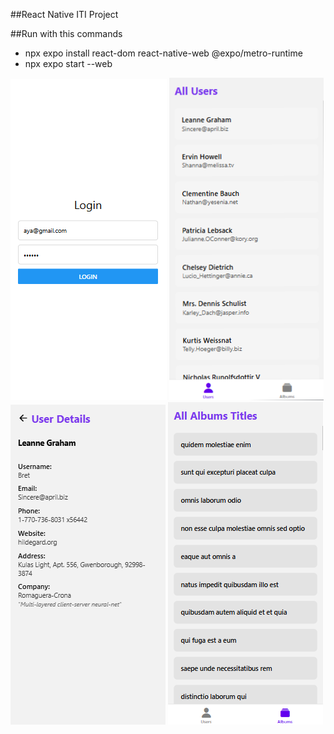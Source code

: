 ##React Native ITI Project 

##Run with this commands
  - npx expo install react-dom react-native-web @expo/metro-runtime
  - npx expo start --web

 ![Image Alt](https://github.com/Aya-Ashreey7/ReactNative-Users-Abums-App/blob/fb81d1e0912c015fdfced95d57cbd042d81f9db7/1.png)
 ![Image Alt](https://github.com/Aya-Ashreey7/ReactNative-Users-Abums-App/blob/fb81d1e0912c015fdfced95d57cbd042d81f9db7/2.png)
 ![Image Alt](https://github.com/Aya-Ashreey7/ReactNative-Users-Abums-App/blob/fb81d1e0912c015fdfced95d57cbd042d81f9db7/3.png)
 ![Image Alt](https://github.com/Aya-Ashreey7/ReactNative-Users-Abums-App/blob/fb81d1e0912c015fdfced95d57cbd042d81f9db7/4.png)
 
